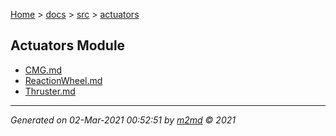 [Home](../../index.md) > [docs](../../docs_index.md) > [src](../src_index.md) > [actuators](actuators_index.md)  

## Actuators Module

- [CMG.md](CMG.md)
- [ReactionWheel.md](ReactionWheel.md)
- [Thruster.md](Thruster.md)

***

*Generated on 02-Mar-2021 00:52:51 by [m2md](https://github.com/crgnam-research/m2md) © 2021*